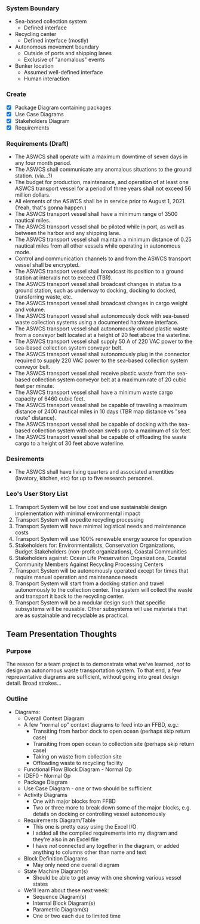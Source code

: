 ### System Boundary

- Sea-based collection system
  - Defined interface
- Recycling center
  - Defined interface (mostly)
- Autonomous movement boundary
  - Outside of ports and shipping lanes
  - Exclusive of "anomalous" events
- Bunker location
  - Assumed well-defined interface
  - Human interaction
  
### Create

- [x] Package Diagram containing packages
- [x] Use Case Diagrams
- [x] Stakeholders Diagram
- [x] Requirements

### Requirements (Draft)

- The ASWCS shall operate with a maximum downtime of seven days in any four month period.
- The ASWCS shall communicate any anomalous situations to the ground station. (via...?)
- The budget for production, maintenance, and operation of at least one ASWCS transport vessel for a period of three years shall not exceed 56 million dollars. 
- All elements of the ASWCS shall be in service prior to August 1, 2021. (Yeah, that's gonna happen.)
- The ASWCS transport vessel shall have a minimum range of 3500 nautical miles.
- The ASWCS transport vessel shall be piloted while in port, as well as between the harbor and any shipping lane.
- The ASWCS transport vessel shall maintain a minimum distance of 0.25 nautical miles from all other vessels while operating in autonomous mode.
- Control and communication channels to and from the ASWCS transport vessel shall be encrypted.
- The ASWCS transport vessel shall broadcast its position to a ground station at intervals not to exceed (TBR).
- The ASWCS transport vessel shall broadcast changes in status to a ground station, such as underway to docking, docking to docked, transferring waste, etc.
- The ASWCS transport vessel shall broadcast changes in cargo weight and volume.
- The ASWCS transport vessel shall autonomously dock with sea-based waste collection systems using a documented hardware interface.
- The ASWCS transport vessel shall autonomously onload plastic waste from a conveyor belt located at a height of 20 feet above the waterline.
- The ASWCS transport vessel shall supply 50 A of 220 VAC power to the sea-based collection system conveyor belt.
- The ASWCS transport vessel shall autonomously plug in the connector required to supply 220 VAC power to the sea-based collection system conveyor belt.
- The ASWCS transport vessel shall receive plastic waste from the sea-based collection system conveyor belt at a maximum rate of 20 cubic feet per minute.
- The ASWCS transport vessel shall have a minimum waste cargo capacity of 6460 cubic feet.
- The ASWCS transport vessel shall be capable of traveling a maximum distance of 2400 nautical miles in 10 days (TBR map distance vs "sea route" distance).
- The ASWCS transport vessel shall be capable of docking with the sea-based collection system with ocean swells up to a maximum of six feet.
- The ASWCS transport vessel shall be capable of offloading the waste cargo to a height of 30 feet above waterline.


### Desirements

- The ASWCS shall have living quarters and associated amentities (lavatory, kitchen, etc) for up to five research personnel.


### Leo's User Story List

1. Transport System will be low cost and use sustainable design implementation with minimal environmental impact
1. Transport System will expedite recycling processing
1. Transport System will have minimal logistical needs and maintenance costs
1. Transport System will use 100% renewable energy source for operation
1. Stakeholders for: Environmentalists, Conservation Organizations, Budget Stakeholders (non-profit organizations), Coastal Communities
1. Stakeholders against: Ocean Life Preservation Organizations, Coastal Community Members Against Recycling Processing Centers
1. Transport System will be autonomously operated except for times that require manual operation and maintenance needs
1. Transport System will start from a docking station and travel autonomously to the collection center. The system will collect the waste and transport it back to the recycling center.
1. Transport System will be a modular design such that specific subsystems will be reusable. Other subsystems will use materials that are as sustainable and recyclable as practical.


## Team Presentation Thoughts

### Purpose

The reason for a team project is to demonstrate what we've learned, *not* to design an autonomous waste transportation system. To that end, a few representative diagrams are sufficient, without going into great design detail. Broad strokes...

### Outline

- Diagrams:
  - Overall Context Diagram
  - A few "normal op" context diagrams to feed into an FFBD, e.g.:
    - Transiting from harbor dock to open ocean (perhaps skip return case)
    - Transiting from open ocean to collection site (perhaps skip return case)
    - Taking on waste from collection site
    - Offloading waste to recycling facility
  - Functional Flow Block Diagram - Normal Op
  - IDEF0 - Normal Op
  - Package Diagram 
  - Use Case Diagram - one or two should be sufficient
  - Activity Diagrams
    - One with major blocks from FFBD
    - Two or three more to break down some of the major blocks, e.g. details on docking or controlling vessel autonomously
  - Requirements Diagram/Table 
    - This one is pretty easy using the Excel I/O
    - I added all the compiled requirements into my diagram and they're also in an Excel file
    - I have *not* connected any together in the diagram, or added anything to columns other than name and text
  - Block Definition Diagrams
    - May only need one overall diagram
  - State Machine Diagram(s)
    - Should be able to get away with one showing various vessel states
  - We'll learn about these next week:
    - Sequence Diagram(s)
    - Internal Block Diagram(s)
    - Parametric Diagram(s)
    - One or two each due to limited time
    
